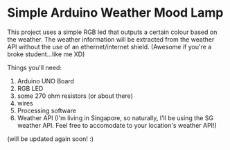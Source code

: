 # Simple Arduino Weather Mood Lamp
This project uses a simple RGB led that outputs a certain colour based on the weather. The weather information will be extracted from the weather API without the use of an ethernet/internet shield. (Awesome if you're a broke student...like me XD)

Things you'll need:
1. Arduino UNO Board
2. RGB LED
3. some 270 ohm resistors (or about there)
4. wires
5. Processing software
6. Weather API (I'm living in Singapore, so naturally, I'll be using the SG weather API. Feel free to accomodate to your location's weather API!)

(will be updated again soon! :)
